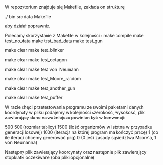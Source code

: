 W repozytorium znajduje się Makefile, zakłada on strukturę

./ bin src data Makefile 

aby działał poprawnie.

Polecamy skorzystanie z Makefile w kolejności :
make compile 
make test_no_data
make test_bad_data
make test_gun

make clear
make test_blinker

make clear 
make test_octagon

make clear
make test_von_Neumann

make clear
make test_Moore_random

make clear
make test_another_gun

make clear
make test_puffer


W razie chęci przetestowania programu ze swoimi pakietami danych koordynaty w pliku podajemy w kolejności szerokość, wysokość, plik zawierający dane najważniejsze powinien być w konwencji:

500 500 (rozmiar tablicy)  1500 (ilość organizmów w istotna w przypadku generacji losowej)  1000 (iteracja na której program ma kończyć pracę) 1 (co ile iteracji chcemy generować png) 0 (0 jeśli zasady sąsiedztwa Moore'a, 1 von Neumanna)

Następny plik zawierający koordynaty oraz następnie plik zawierający stopklatki oczekiwane (oba pliki opcjonalne)

